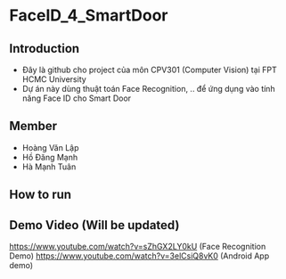 # FaceID_4_SmartDoor

## Introduction
- Đây là github cho project của môn CPV301 (Computer Vision) tại FPT HCMC University
- Dự án này dùng thuật toán Face Recognition, .. để ứng dụng vào tính năng Face ID cho Smart Door
## Member
- Hoàng Văn Lập
- Hồ Đăng Mạnh
- Hà Mạnh Tuân
## How to run


## Demo Video (Will be updated)
https://www.youtube.com/watch?v=sZhGX2LY0kU (Face Recognition Demo)
https://www.youtube.com/watch?v=3elCsiQ8vK0 (Android App demo)
